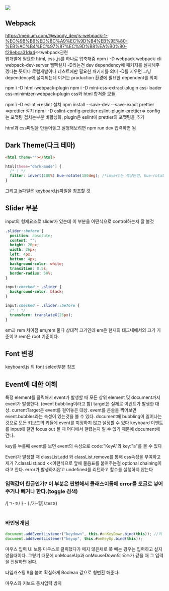 ![](https://velog.velcdn.com/images/colagom/post/5dbc8734-10a0-42cc-b9be-9d5b72a67c35/image.gif)

## Webpack

https://medium.com/@woody_dev/js-webpack-1-%EC%9B%B9%ED%8C%A9%EC%9D%B4%EB%9E%80-%EB%AC%B4%EC%97%87%EC%9D%B8%EA%B0%80-f29ebca31da4<<webpack관련<br/>
웹개발에 필요한 html, css ,js를 하나로 압축해줌
npm i -D webpack webpack-cli webpack-dev-server 웹팩설치
-D라는건 dev dependency에 패키지를 설치해주겠다는 뜻이다 로컬개발이나 테스트에만 필요한 패키지를 의미
-D를 지우면 그냥 dependency에 설치되는데 이거는 production 환경에 필요한 dependent를 의미

npm i -D html-webpack-plugin
npm i -D mini-css-extract-plugin css-loader css-minimizer-webpack-plugin
css와 html 합쳐줄 모듈

npm i -D eslint =>eslint 설치
npm install --save-dev --save-exact prettier =>prettier 설치
npm i -D eslint-config-prettier eslint-plugin-prettier=> config는 포맷팅 겹치는부분 비활성화, plugin은 eslint에 prettier의 포맷팅을 추가

html과 css파일을 만들어놓고 실행해보려면 npm run dev 입력하면 됨

## Dark Theme(다크 테마)

```html
<html theme=""></html>
```

```css
html[theme="dark-mode"] {
  /* ! */
  filter: invert(100%) hue-rotate(180deg); /*invert는 색상반전, hue-rotate는 색띠에서 반대편의 색깔을 나타냄*/
}
```

그리고 js파일은 keyboard.js파일을 참조할 것

## Slider 부분

input의 형제요소로 slider가 있는데 이 부분을 어떤식으로 control하는지 잘 볼것

```css
.slider::before {
  position: absolute;
  content: "";
  height: 26px;
  width: 26px;
  left: 4px;
  bottom: 4px;
  background-color: white;
  transition: 0.5s;
  border-radius: 50%;
}

input:checked + .slider {
  background-color: black;
}

input:checked + .slider::before {
  /* ! */
  transform: translateX(26px);
}
```

em과 rem 차이점
em,rem 둘다 상대적 크기인데 em은 현재의 태그내에서의 크기 기준이고 rem은 root 기준이다.

## Font 변경

keyboard.js 의 font select부분 참조

## Event에 대한 이해

특정 element를 클릭해서 event가 발생할 때 모든 상위 element 및 document까지 event가 발생한다. (event bubbling이라고 함)
target은 실제로 이벤트가 발생한 대상. currentTarget은 event를 걸어놓은 대상.
event를 콘솔을 찍어보면 event.bubbles라는 속성이 있는것을 볼 수 있다. document에 bubbling이 일어나는것으로 모든 키보드의 키들에 event를 지정하지 않고 설정할 수 있다
keyboard 이벤트를 input에 걸면 focus out 될 때 어디에서 걸렸는지 알 수 없기 때문에 document에 건다.

key를 누를때 event를 보면 event의 속성으로 code:"KeyA"와 key:"a"를 볼 수 있다

Event가 발생할 때 classList.add 와 classList.remove를 통해 css속성을 부여하고 제거
?.classList.add <<이런식으로 앞에 물음표를 붙여주는걸 optional chaining이라고 한다. error가 발생하지않고 undefined를 리턴하고 함수를 실행하지 않는다

### 입력값이 한글인가? 이 부분은 판별해서 클래스이름에 error를 토글로 넣어주거나 빼거나 한다.(toggle 검색)

/[ㄱ-ㅎ/ㅏ-ㅣ/가-힣]/.test()
<br>
<br>

### 바인딩개념

```javascript
document.addEventListener("keydown", this.#onKeyDown.bind(this)); //이 두개를 bind 하는 이유는 함수에서 this를 쓰고 있는데 전역객체의 this는 윈도우다. 윈도우에 #inputEl같은 요소가 없기 때문에 bind해주는 것
document.addEventListener("keyup", this.#onKeyUp.bind(this));
```

마우스 입력 UI
보통 마우스로 클릭했다가 떼지 않은채로 쭉 빼는 경우는 입력하고 싶지 않을때이다. 그렇기 때문에 onMouseUp과 onMouseDown의 요소가 같을 때
그 입력을 전달하면 된다.

타입캐스팅
!!을 붙여 확실하게 Boolean 값으로 형변환 해준다.

마우스와 키보드 동시입력 방지
